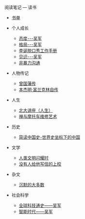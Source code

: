 <div class="sidebar-title">阅读笔记 — 读书</div>
<template id="root-breadcrumb">读书</template>

- [书单](document/阅读笔记/读书/书单.md)

- 个人成长

  - [态度---吴军](document/阅读笔记/读书/个人成长/态度---吴军.md)
  - [格局---吴军](document/阅读笔记/读书/个人成长/格局---吴军.md)
  - [李诞脱口秀工作手册](document/阅读笔记/读书/个人成长/李诞脱口秀工作手册.md)
  - [见识---吴军](document/阅读笔记/读书/个人成长/见识---吴军.md)
  - [非暴力沟通](document/阅读笔记/读书/个人成长/非暴力沟通.md)

- 人物传记

  - [曾国藩传](document/阅读笔记/读书/人物传记/曾国藩传.md)
  - [本杰明·富兰克林自传](document/阅读笔记/读书/人物传记/本杰明·富兰克林自传.md)

- 人生

  - [北大讲座（人生）](document/阅读笔记/读书/人生/北大讲座（人生）.md)
  - [禅与摩托车维修艺术](document/阅读笔记/读书/人生/禅与摩托车维修艺术.md)

- 历史

  - [简读中国史-世界史坐标下的中国](document/阅读笔记/读书/历史/简读中国史-世界史坐标下的中国.md)

- 文学

  - [人类文明闪耀时](document/阅读笔记/读书/文学/人类文明闪耀时.md)
  - [没有人给他写信的上校](document/阅读笔记/读书/文学/没有人给他写信的上校.md)

- 杂文

  - [沉默的大多数](document/阅读笔记/读书/杂文/沉默的大多数.md)

- 社会科学

  - [全球科技通史——吴军](document/阅读笔记/读书/社会科学/全球科技通史——吴军.md)
  - [智能时代——吴军](document/阅读笔记/读书/社会科学/智能时代——吴军.md)

